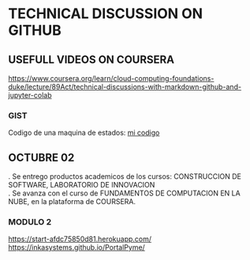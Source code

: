 # TECHNICAL DISCUSSION ON GITHUB
## USEFULL VIDEOS ON COURSERA 
https://www.coursera.org/learn/cloud-computing-foundations-duke/lecture/89Act/technical-discussions-with-markdown-github-and-jupyter-colab
### GIST 
Codigo de una maquina de estados: [mi codigo](https://gist.github.com/Inkasystems/7dc33bdb44d580b462e80f7cb84539a7)

## OCTUBRE 02 
. Se entrego productos academicos de los cursos: CONSTRUCCION DE SOFTWARE, LABORATORIO DE INNOVACION  
. Se avanza con el curso de FUNDAMENTOS DE COMPUTACION EN LA NUBE, en la plataforma de COURSERA.<br>

### MODULO 2
https://start-afdc75850d81.herokuapp.com/  
https://inkasystems.github.io/PortalPyme/



